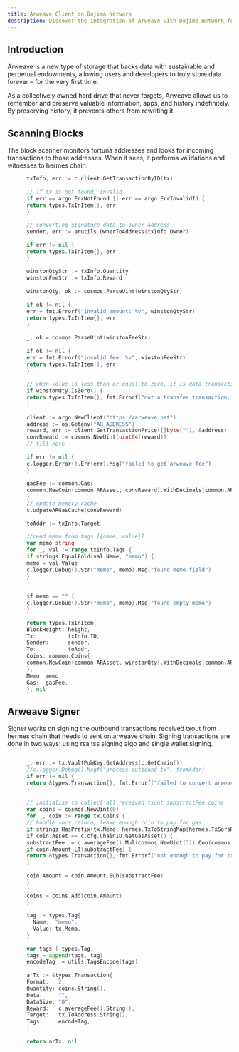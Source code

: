 ```yaml
---
title: Arweave Client on Dojima Network
description: Discover the integration of Arweave with Dojima Network for secure, decentralized data storage.
---
```


## Introduction

Arweave is a new type of storage that backs data with sustainable and perpetual endowments, allowing users and developers to truly store data forever – for the very first time.

As a collectively owned hard drive that never forgets, Arweave allows us to remember and preserve valuable information, apps, and history indefinitely. By preserving history, it prevents others from rewriting it.

## Scanning Blocks

The block scanner monitors fortuna addresses and looks for incoming transactions to those addresses. When it sees, it performs validations and witnesses to hermes chain.

```go
      txInfo, err := c.client.GetTransactionByID(tx)
	  
      // if tx is not found, invalid
      if err == argo.ErrNotFound || err == argo.ErrInvalidId {
      return types.TxInItem{}, err
      }
      
      // converting signature data to owner address
      sender, err := arutils.OwnerToAddress(txInfo.Owner)
      
      if err != nil {
      return types.TxInItem{}, err
      }
      
      winstonQtyStr := txInfo.Quantity
      winstonFeeStr := txInfo.Reward
      
      winstonQty, ok := cosmos.ParseUint(winstonQtyStr)
      
      if ok != nil {
      err = fmt.Errorf("invalid amount: %v", winstonQtyStr)
      return types.TxInItem{}, err
      }
      
      _, ok = cosmos.ParseUint(winstonFeeStr)
      
      if ok != nil {
      err = fmt.Errorf("invalid fee: %v", winstonFeeStr)
      return types.TxInItem{}, err
      }
      
      // when value is less than or equal to zero, it is data transaction not a transfer
      if winstonQty.IsZero() {
      return types.TxInItem{}, fmt.Errorf("not a transfer transaction, its a data transaction, so ignoring")
      }
	  
      client := argo.NewClient("https://arweave.net")
      address := os.Getenv("AR_ADDRESS")
      reward, err := client.GetTransactionPrice([]byte(""), &address)
      convReward := cosmos.NewUint(uint64(reward))
      // till here
      
      if err != nil {
      c.logger.Error().Err(err).Msg("failed to get arweave fee")
      }
      
      gasFee := common.Gas{
      common.NewCoin(common.ARAsset, convReward).WithDecimals(common.ARWEAVECHAIN.GetGasAssetDecimal()),
      }
      // update memory cache
      c.udpateARGasCache(convReward)
      
      toAddr := txInfo.Target
      
      //read memo from tags [{name, value}]
      var memo string
      for _, val := range txInfo.Tags {
      if strings.EqualFold(val.Name, "memo") {
      memo = val.Value
      c.logger.Debug().Str("memo", memo).Msg("found memo field")
      }
      }
      
      if memo == "" {
      c.logger.Debug().Str("memo", memo).Msg("found empty memo")
      }
      
      return types.TxInItem{
      BlockHeight: height,
      Tx:          txInfo.ID,
      Sender:      sender,
      To:          toAddr,
      Coins: common.Coins{
      common.NewCoin(common.ARAsset, winstonQty).WithDecimals(common.ARWEAVECHAIN.GetGasAssetDecimal()),
      },
      Memo: memo,
      Gas:  gasFee,
      }, nil
```

## Arweave Signer

Signer works on signing the outbound transactions received txout from hermes chain that needs to sent on arweave chain. Signing transactions are done in two ways: using rsa tss signing algo and single wallet signing.

```go

      _, err := tx.VaultPubKey.GetAddress(c.GetChain())
      //c.logger.Debug().Msgf("process outbound tx", fromAddr)
      if err != nil {
      return &types.Transaction{}, fmt.Errorf("failed to convert arweave address (%s): %w", tx.VaultPubKey.String(), err)
      }
      
      // initialise to collect all received txout substractFee coins
      var coins = cosmos.NewUint(0)
      for _, coin := range tx.Coins {
      // handle sors return, leave enough coin to pay for gas.
      if strings.HasPrefix(tx.Memo, hermes.TxToStringMap[hermes.TxSorsReturn]) {
      if coin.Asset == c.cfg.ChainID.GetGasAsset() {
      substractFee := c.averageFee().Mul(cosmos.NewUint(3)).Quo(cosmos.NewUint(2))
      if coin.Amount.LT(substractFee) {
      return &types.Transaction{}, fmt.Errorf("not enough to pay for transaction, Origal amount %d, Fee %d", coin.Amount.Uint64(), substractFee.Uint64())
      }
      
      coin.Amount = coin.Amount.Sub(substractFee)
      }
      }
      coins = coins.Add(coin.Amount)
      }
      
      tag := types.Tag{
        Name:  "memo",
        Value: tx.Memo,
      }
      
      var tags []types.Tag
      tags = append(tags, tag)
      encodeTag := utils.TagsEncode(tags)
      
      arTx := &types.Transaction{
      Format:   2,
      Quantity: coins.String(),
      Data:     "",
      DataSize: "0",
      Reward:   c.averageFee().String(),
      Target:   tx.ToAddress.String(),
      Tags:     encodeTag,
      }
  	
      return arTx, nil
```